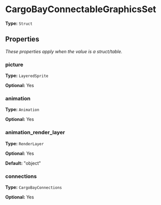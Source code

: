 # CargoBayConnectableGraphicsSet

**Type:** `Struct`

## Properties

*These properties apply when the value is a struct/table.*

### picture

**Type:** `LayeredSprite`

**Optional:** Yes

### animation

**Type:** `Animation`

**Optional:** Yes

### animation_render_layer

**Type:** `RenderLayer`

**Optional:** Yes

**Default:** "object"

### connections

**Type:** `CargoBayConnections`

**Optional:** Yes

